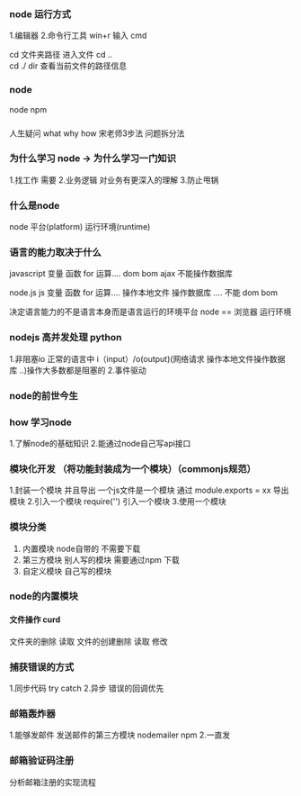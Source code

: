 ### node 运行方式
1.编辑器 
2.命令行工具 win+r  输入 cmd 

cd  文件夹路径  进入文件
cd  ..     
cd  ./
dir 查看当前文件的路径信息

### node
node 
npm 

### 
人生疑问  what  why  how
宋老师3步法 问题拆分法

### 为什么学习 node  -> 为什么学习一门知识
1.找工作 需要
2.业务逻辑 对业务有更深入的理解
3.防止甩锅
### 什么是node 
node 平台(platform) 运行环境(runtime)
### 语言的能力取决于什么 

javascript
变量 函数 for  运算....
dom
bom
ajax 
不能操作数据库

node.js js
变量 函数 for  运算....
操作本地文件
操作数据库 
....
不能 dom  bom

决定语言能力的不是语言本身而是语言运行的环境平台
node == 浏览器  运行环境

### nodejs  高并发处理  python
1.非阻塞io 正常的语言中 i（input）/o(output)(网络请求 操作本地文件操作数据库 ..)操作大多数都是阻塞的
2.事件驱动

### node的前世今生


### how 学习node
1.了解node的基础知识
2.能通过node自己写api接口

### 模块化开发  （将功能封装成为一个模块）（commonjs规范）
1.封装一个模块 并且导出
  一个js文件是一个模块 通过 module.exports = xx 导出模块
2.引入一个模块
  require('') 引入一个模块
3.使用一个模块
### 模块分类
1. 内置模块 node自带的 不需要下载
2. 第三方模块 别人写的模块 需要通过npm 下载
3. 自定义模块 自己写的模块

### node的内置模块 

#### 文件操作  curd 
文件夹的删除 读取 
文件的创建删除 读取 修改


### 捕获错误的方式
1.同步代码  try catch 
2.异步    错误的回调优先

### 邮箱轰炸器
1.能够发邮件   发送邮件的第三方模块  nodemailer  npm
2.一直发 
### 邮箱验证码注册 
分析邮箱注册的实现流程
